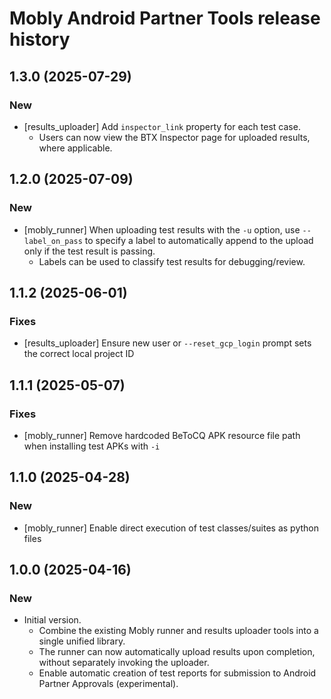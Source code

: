 # Mobly Android Partner Tools release history

## 1.3.0 (2025-07-29)

### New
* [results_uploader] Add `inspector_link` property for each test case.
  * Users can now view the BTX Inspector page for uploaded results, where
    applicable.


## 1.2.0 (2025-07-09)

### New
* [mobly_runner] When uploading test results with the `-u` option, 
  use `--label_on_pass` to specify a label to automatically append to the upload
  only if the test result is passing.
  * Labels can be used to classify test results for debugging/review.


## 1.1.2 (2025-06-01)

### Fixes
* [results_uploader] Ensure new user or `--reset_gcp_login` prompt sets the 
  correct local project ID


## 1.1.1 (2025-05-07)

### Fixes
* [mobly_runner] Remove hardcoded BeToCQ APK resource file path when installing
  test APKs with `-i`


## 1.1.0 (2025-04-28)

### New
* [mobly_runner] Enable direct execution of test classes/suites as python files


## 1.0.0 (2025-04-16)

### New
* Initial version. 
  * Combine the existing Mobly runner and results uploader tools into a single
    unified library.
  * The runner can now automatically upload results upon completion, without
    separately invoking the uploader.
  * Enable automatic creation of test reports for submission to Android Partner
    Approvals (experimental).
